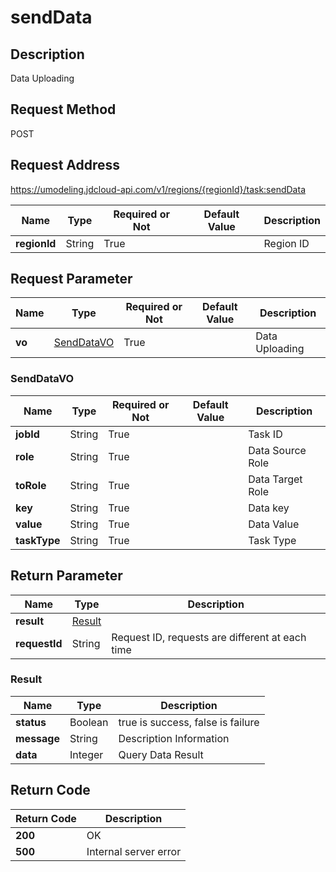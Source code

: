 # sendData


## Description
Data Uploading


## Request Method
POST

## Request Address
https://umodeling.jdcloud-api.com/v1/regions/{regionId}/task:sendData

|Name|Type|Required or Not|Default Value|Description|
|---|---|---|---|---|
|**regionId**|String|True| |Region ID|

## Request Parameter
|Name|Type|Required or Not|Default Value|Description|
|---|---|---|---|---|
|**vo**|[SendDataVO](senddata#senddatavo)|True| |Data Uploading|

### <div id="senddatavo">SendDataVO</div>
|Name|Type|Required or Not|Default Value|Description|
|---|---|---|---|---|
|**jobId**|String|True| |Task ID|
|**role**|String|True| |Data Source Role|
|**toRole**|String|True| |Data Target Role|
|**key**|String|True| |Data key|
|**value**|String|True| |Data Value|
|**taskType**|String|True| |Task Type|

## Return Parameter
|Name|Type|Description|
|---|---|---|
|**result**|[Result](senddata#result)| |
|**requestId**|String|Request ID, requests are different at each time|

### <div id="result">Result</div>
|Name|Type|Description|
|---|---|---|
|**status**|Boolean|true is success, false is failure|
|**message**|String|Description Information|
|**data**|Integer|Query Data Result|

## Return Code
|Return Code|Description|
|---|---|
|**200**|OK|
|**500**|Internal server error|
